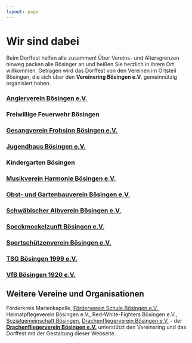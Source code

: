 ```yaml
---
layout: page
---
```


# Wir sind dabei

Beim Dorffest helfen alle zusammen! Über Vereins- und Altersgrenzen hinweg packen alle Bösinger an und heißen Sie herzlich in ihrem Ort willkommen. Getragen wird das Dorffest von den Vereinen im Ortsteil Bösingen, die sich über den **Vereinsring Bösingen e.V.** gemeinnützig organisiert haben.


### [Anglerverein Bösingen e.V.](http://www.angelverein-boesingen.de/)

### Freiwillige Feuerwehr Bösingen

### [Gesangverein Frohsinn Bösingen e.V.](https://www.frohsinn-boesingen.de/)

### [Jugendhaus Bösingen e.V.](https://www.facebook.com/people/Jugendhaus-B%C3%B6singen/100064362444322/)

### Kindergarten Bösingen

### [Musikverein Harmonie Bösingen e.V.](https://www.mvhb.de/)

### [Obst- und Gartenbauverein Bösingen e.V.](https://www.ogv-boesingen.de/)

### [Schwäbischer Albverein Bösingen e.V.](https://boesingen.albverein.eu/)

### [Speckmockelzunft Bösingen e.V.](https://smzb.de/)

### [Sportschützenverein Bösingen e.V.](https://www.ssv-boesingen.de/)

### [TSG Bösingen 1999 e.V.](https://www.tsg-bösingen.de/)

### [VfB Bösingen 1920 e.V.](https://www.vfb-boesingen.de/)


## Weitere Vereine und Organisationen

Förderkreis Marienkapelle, [Förderverein Schule Bösingen e.V.](http://www.schule-boesingen.de/), Heimatpflegeverein Bösingen e.V., Red-White-Fighters Bösingen e.V., [Sozialgemeinschaft Bösingen](https://se-eschach-neckar.drs.de/kirchengemeinden-der-seelsorgeeinheit/boesingen/sozialgemeinschaft.html), [Drachenfliegerverein Bösingen e.V.](https://www.dfvb.de/) - der **[Drachenfliegerverein Bösingen e.V.](https://www.dfvb.de/)** unterstützt den Vereinsring und das Dorffest mit der Gestaltung dieser Webseite.

